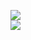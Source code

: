 [![](https://img.shields.io/badge/Made%20With-Github%20Spray-lightgrey.svg?style=for-the-badge&logo=github)](https://github.com/Annihil/github-spray#15613)  
[![](https://i.imgur.com/2DrTn0Z.gif)](https://github.com/Annihil/github-spray)